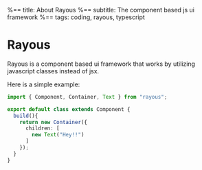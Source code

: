 %== title: About Rayous
%== subtitle: The component based js ui framework
%== tags: coding, rayous, typescript
# Rayous
Rayous is a component based ui framework that works by utilizing javascript classes instead of jsx.

Here is a simple example:

```typescript
import { Component, Container, Text } from "rayous";

export default class extends Component {
  build(){
    return new Container({
      children: [
        new Text("Hey!!")
      ]
    });
  }
} 
```
